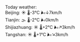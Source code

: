 Today weather:  
Beijing: ☀️ 🌡️-3°C 🌬️↓7km/h  
Tianjin: 🌫  🌡️-2°C 🌬️0km/h  
Shijiazhuang: ☀️ 🌡️+2°C 🌬️↗3km/h  
Tangshan: ☀️ 🌡️+1°C 🌬️↘3km/h  

